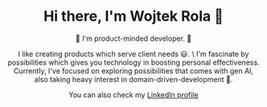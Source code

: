 
<h1 align="center">Hi there, I'm Wojtek Rola 👋</h1>


<p align="center"> 👋 I'm product-minded developer. 👷 </p>

<p align="center" >I like creating products which serve client needs  😃. \
I'm fascinate by possibilities which gives you technology in boosting personal effectiveness.
Currently, I've focused on exploring possibilities that comes with gen AI, also taking heavy interest in domain-driven-development  🚀.
</p>
<p align="center"> You can also check my <a href="https://www.linkedin.com/in/rola-wojciech/">LinkedIn profile</a> </p>